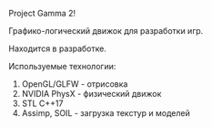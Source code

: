 Project Gamma 2!

Графико-логический движок для разработки игр.

Находится в разработке.

Используемые технологии:
1. OpenGL/GLFW - отрисовка
2. NVIDIA PhysX - физический движок
3. STL C++17
4. Assimp, SOIL - загрузка текстур и моделей
